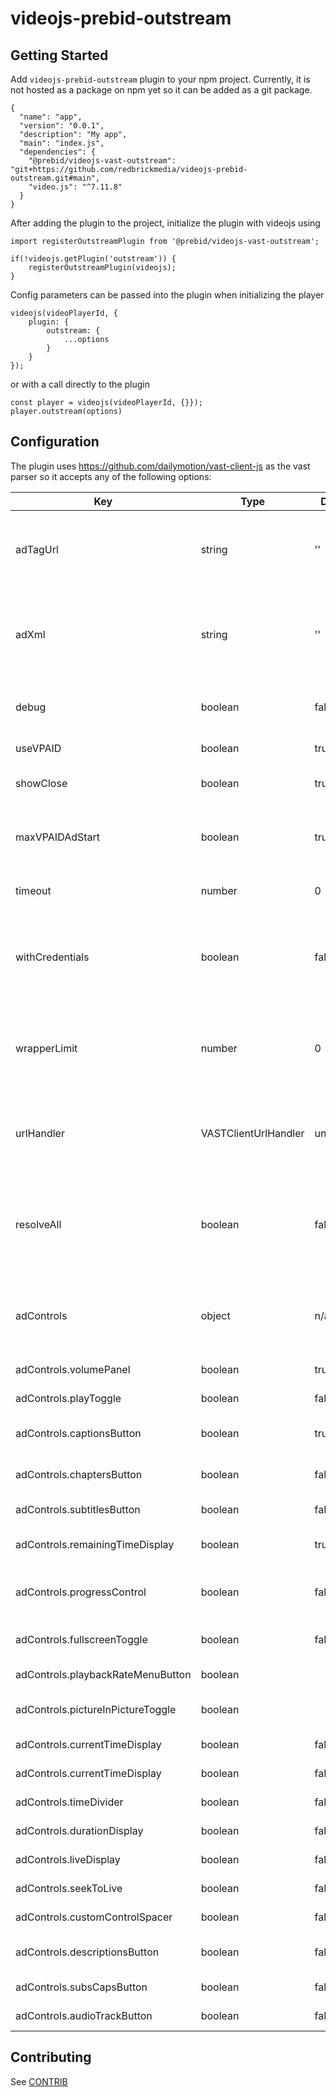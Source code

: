 # videojs-prebid-outstream

## Getting Started

Add `videojs-prebid-outstream` plugin to your npm project. Currently, it is not hosted as a package on npm yet so it can be added as a git package.
```
{
  "name": "app",
  "version": "0.0.1",
  "description": "My app",
  "main": "index.js",
  "dependencies": {
    "@prebid/videojs-vast-outstream": "git+https://github.com/redbrickmedia/videojs-prebid-outstream.git#main",
    "video.js": "^7.11.8"
  }
}
```

After adding the plugin to the project, initialize the plugin with videojs using
```
import registerOutstreamPlugin from '@prebid/videojs-vast-outstream';

if(!videojs.getPlugin('outstream')) {
    registerOutstreamPlugin(videojs);
}
```

Config parameters can be passed into the plugin when initializing the player
```
videojs(videoPlayerId, {
    plugin: {
        outstream: {
            ...options
        }
    }
});
```

or with a call directly to the plugin
```
const player = videojs(videoPlayerId, {}});
player.outstream(options)
```

## Configuration
The plugin uses https://github.com/dailymotion/vast-client-js as the vast parser so it accepts any of the following options:

| Key                               | Type                 | Default   | Required?          | Description                                                                                       |
|-----------------------------------|----------------------|-----------|--------------------|---------------------------------------------------------------------------------------------------|
| adTagUrl                          | string               | ''        | :heavy_check_mark: | Required if `adXml` is not specified. This should be a url to a VAST response                     |
| adXml                             | string               | ''        | :heavy_check_mark: | Required if `adTagUrl` is not specified. This should be a raw string of the VAST document         |
| debug                             | boolean              | false     |                    | Shows plugin debug information in console                                                         |
| useVPAID                          | boolean              | true      |                    | Enables VPAID ads to render                                                                       |
| showClose                         | boolean              | true      |                    | Shows a close button overlay on every ad                                                          |
| maxVPAIDAdStart                   | boolean              | true      |                    | Maximum time for VPAID ad to start before we consider it an error                                 |
| timeout                           | number               | 0         |                    | A custom timeout for the requests                                                                 |
| withCredentials                   | boolean              | false     |                    | A boolean to enable the withCredentials options for the XHR and FLASH URLHandlers                 |
| wrapperLimit                      | number               | 0         |                    | A number of Wrapper responses that can be received with no InLine response                        |
| urlHandler                        | VASTClientUrlHandler | undefined |                    | Custom urlhandler to be used instead of the default ones urlhandlers                              |
| resolveAll                        | boolean              | false     |                    | Allows you to parse all the ads contained in the VAST or to parse them ad by ad or adPod by adPod |
| adControls                        | object               | n/a       |                    | Sets the controls that you want visible while displaying an outstream ad                          |
| adControls.volumePanel            | boolean              | true      |                    | Shows volume control panel                                                                        |
| adControls.playToggle             | boolean              | false     |                    | Shows play button                                                                                 |
| adControls.captionsButton         | boolean              | true      |                    | Shows captions button                                                                             |
| adControls.chaptersButton         | boolean              | false     |                    | Shows chapters button                                                                             |
| adControls.subtitlesButton        | boolean              | false     |                    | Shows subtitles                                                                                   |
| adControls.remainingTimeDisplay   | boolean              | true      |                    | Shows remaining time for ad                                                                       |
| adControls.progressControl        | boolean              | false     |                    | Allows ad seeking, control over ad progress                                                       |
| adControls.fullscreenToggle       | boolean              | false     |                    | Shows fullscreen button                                                                           |
| adControls.playbackRateMenuButton | boolean              |           | false              | Shows bitrate change button                                                                       |
| adControls.pictureInPictureToggle | boolean              |           | false              | Shows picture in picture button                                                                   |
| adControls.currentTimeDisplay     | boolean              | false     |                    | Shows current time in video                                                                       |
| adControls.currentTimeDisplay     | boolean              | false     |                    | Shows current time in video                                                                       |
| adControls.timeDivider            | boolean              | false     |                    | Shows time divider                                                                                |
| adControls.durationDisplay        | boolean              | false     |                    | Shows duration of video                                                                           |
| adControls.liveDisplay            | boolean              | false     |                    | Shows live feed button                                                                            |
| adControls.seekToLive             | boolean              | false     |                    | Shows seek to live button                                                                         |
| adControls.customControlSpacer    | boolean              | false     |                    | Shows custom control spacer                                                                       |
| adControls.descriptionsButton     | boolean              | false     |                    | Shows video description button                                                                    |
| adControls.subsCapsButton         | boolean              | false     |                    | Shows sub caps button                                                                             |
| adControls.audioTrackButton       | boolean              | false     |                    | Shows audio track button                                                                          |

## Contributing

See [CONTRIB](https://github.com/redbrickmedia/videojs-prebid-outstream/blob/main/CONTRIB.md)